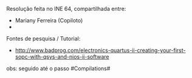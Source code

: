  
Resolução feita no INE 64, compartilhada entre:

- Mariany Ferreira (Copiloto)
-

Fontes de pesquisa / Tutorial:

- http://www.badprog.com/electronics-quartus-ii-creating-your-first-sopc-with-qsys-and-nios-ii-software

 obs: seguido até o passo #Compilations#
